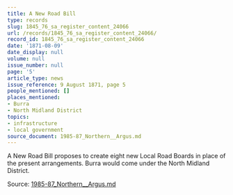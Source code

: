 ```yaml
---
title: A New Road Bill
type: records
slug: 1845_76_sa_register_content_24066
url: /records/1845_76_sa_register_content_24066/
record_id: 1845_76_sa_register_content_24066
date: '1871-08-09'
date_display: null
volume: null
issue_number: null
page: '5'
article_type: news
issue_reference: 9 August 1871, page 5
people_mentioned: []
places_mentioned:
- Burra
- North Midland District
topics:
- infrastructure
- local government
source_document: 1985-87_Northern__Argus.md
---
```


A New Road Bill proposes to create eight new Local Road Boards in place of the present arrangements.  Burra would come under the North Midland District.

Source: [1985-87_Northern__Argus.md](/downloads/markdown/1985-87_Northern__Argus.md)
